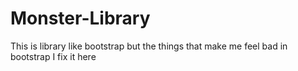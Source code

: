 # Monster-Library
This is library like bootstrap but the things that make me feel bad in bootstrap I fix it here
